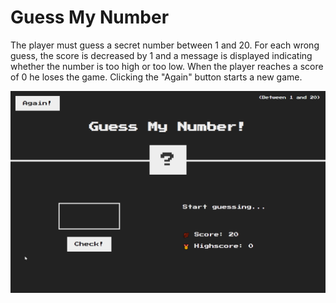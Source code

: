 # Guess My Number

The player must guess a secret number between 1 and 20. For each wrong guess, the score is decreased by 1 and a message is displayed indicating whether the number is too high or too low. When the player reaches a score of 0 he loses the game. Clicking the "Again" button starts a new game.

![Screenshot of desktop view](guess-my-number.gif)